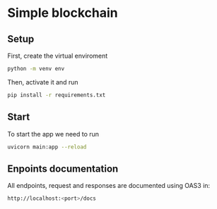
# Simple blockchain

## Setup

First, create the virtual enviroment
```sh
python -m venv env
```
Then, activate it and run 
```sh
pip install -r requirements.txt
```

## Start

To start the app we need to run
```sh
uvicorn main:app --reload
```
## Enpoints documentation

All endpoints, request and responses are documented using OAS3 in:
```sh
http://localhost:<port>/docs
```

